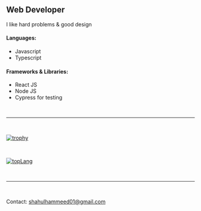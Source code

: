 ## Web Developer

I like hard problems & good design

#### Languages:
- Javascript
- Typescript

#### Frameworks & Libraries:
- React JS
- Node JS
- Cypress for testing

<br /> <hr /> <br />

[![trophy](https://github-profile-trophy.vercel.app/?username=shahul01&rank=-C,-?&margin-w=12)](https://github-profile-trophy.vercel.app/?username=shahul01&rank=-C,-?&margin-w=12)

<br />

[![topLang](https://github-readme-stats.vercel.app/api/top-langs/?username=shahul01&hide=Vim%20Script&layout=pie)](https://github-readme-stats.vercel.app/api/top-langs/?username=shahul01&hide=Vim%20Script&layout=pie)

<!-- [![stats](https://github-readme-stats.vercel.app/api?username=shahul01)]((https://github-readme-stats.vercel.app/api?username=shahul01)) -->

<br /> <hr /> <br />

Contact: shahulhammeed01@gmail.com

<br />
